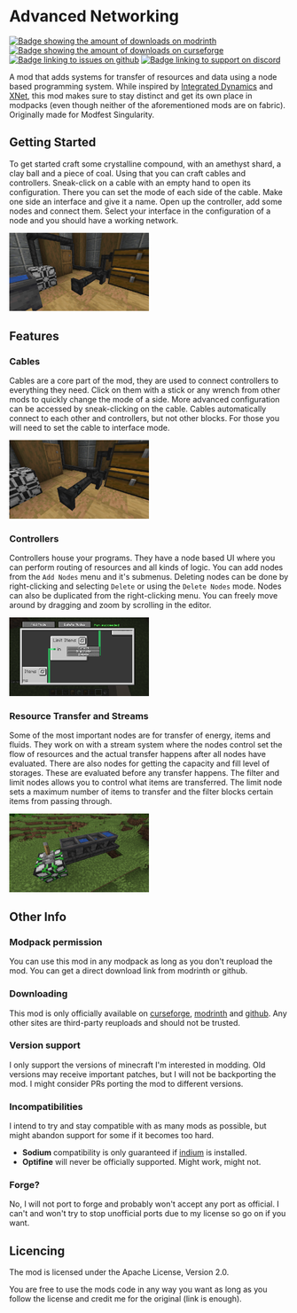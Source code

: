 # Advanced Networking
[![Badge showing the amount of downloads on modrinth](https://img.shields.io/badge/dynamic/json?color=2d2d2d&colorA=5da545&label=&suffix=%20downloads%20&query=downloads&url=https://api.modrinth.com/v2/project/IF0Y4xFw&style=flat-square&logo=modrinth&logoColor=2d2d2d)](https://modrinth.com/mod/advanced-networking)
[![Badge showing the amount of downloads on curseforge](https://cf.way2muchnoise.eu/full_689404_downloads.svg?badge_style=flat)](https://www.curseforge.com/minecraft/mc-mods/advanced-networking)
[![Badge linking to issues on github](https://img.shields.io/badge/dynamic/json?query=value&url=https%3A%2F%2Fimg.shields.io%2Fgithub%2Fissues-raw%2Fmattidragon%2Fadvancednetworking.json&label=&logo=github&color=2d2d2d&style=flat-square&labelColor=6e5494&logoColor=2d2d2d&suffix=%20issues)](https://github.com/MattiDragon/AdvancedNetworking/issues)
[![Badge linking to support on discord](https://img.shields.io/discord/760524772189798431?label=&logo=discord&color=2d2d2d&style=flat-square&labelColor=5865f2&logoColor=2d2d2d)](https://discord.gg/26T5KK2PBv)

A mod that adds systems for transfer of resources and data using a node based programming system. While inspired by [Integrated Dynamics](https://www.curseforge.com/minecraft/mc-mods/integrated-dynamics) and [XNet](https://www.curseforge.com/minecraft/mc-mods/xnet), 
this mod makes sure to stay distinct and get its own place in modpacks (even though neither of the aforementioned mods are on fabric). Originally made for Modfest Singularity.

## Getting Started 
To get started craft some crystalline compound, with an amethyst shard, a clay ball and a piece of coal.
Using that you can craft cables and controllers. Sneak-click on a cable with an empty hand to open its configuration.
There you can set the mode of each side of the cable. Make one side an interface and give it a name.
Open up the controller, add some nodes and connect them. 
Select your interface in the configuration of a node and you should have a working network.

<img src="https://github.com/MattiDragon/AdvancedNetworking/raw/1.19.3/.github/media/room.png" width="50%"/>

## Features
### Cables
Cables are a core part of the mod, they are used to connect controllers to everything they need. 
Click on them with a stick or any wrench from other mods to quickly change the mode of a side.
More advanced configuration can be accessed by sneak-clicking on the cable.
Cables automatically connect to each other and controllers, but not other blocks. For those you will need to set the cable to interface mode.

<img src="https://github.com/MattiDragon/AdvancedNetworking/raw/1.19.3/.github/media/cables.png" width="50%"/>

### Controllers
Controllers house your programs. They have a node based UI where you can perform routing of resources and all kinds of logic.
You can add nodes from the `Add Nodes` menu and it's submenus. 
Deleting nodes can be done by right-clicking and selecting `Delete` or using the `Delete Nodes` mode.
Nodes can also be duplicated from the right-clicking menu. You can freely move around by dragging and zoom by scrolling in the editor. 

<img src="https://github.com/MattiDragon/AdvancedNetworking/raw/1.19.3/.github/media/right_click_menu.png" width="50%"/>

### Resource Transfer and Streams
Some of the most important nodes are for transfer of energy, items and fluids. 
They work on with a stream system where the nodes control set the flow of resources and the actual transfer happens after all nodes have evaluated.
There are also nodes for getting the capacity and fill level of storages. These are evaluated before any transfer happens.
The filter and limit nodes allows you to control what items are transferred. 
The limit node sets a maximum number of items to transfer and the filter blocks certain items from passing through.

<img src="https://github.com/MattiDragon/AdvancedNetworking/raw/1.19.3/.github/media/fluids.png" width="50%"/>

## Other Info
### Modpack permission
You can use this mod in any modpack as long as you don't reupload the mod. You can get a direct download link from modrinth or github.

### Downloading
This mod is only officially available on [curseforge](https://www.curseforge.com/minecraft/mc-mods/advanced-networking), [modrinth](https://modrinth.com/mod/advanced-networking) and [github](https://github.com/mattidragon/advancednetworking). 
Any other sites are third-party reuploads and should not be trusted.

### Version support
I only support the versions of minecraft I'm interested in modding. Old versions may receive important patches, but I will not be backporting the mod. I might consider PRs porting the mod to different versions.

### Incompatibilities
I intend to try and stay compatible with as many mods as possible, but might abandon support for some if it becomes too hard.
* **Sodium** compatibility is only guaranteed if [indium](https://modrinth.com/mod/indium) is installed.
* **Optifine** will never be officially supported. Might work, might not.

### Forge?
No, I will not port to forge and probably won't accept any port as official. I can't and won't try to stop unofficial ports due to my license so go on if you want. 

## Licencing
The mod is licensed under the Apache License, Version 2.0. 

You are free to use the mods code in any way you want as long as you follow the license and credit me for the original (link is enough).